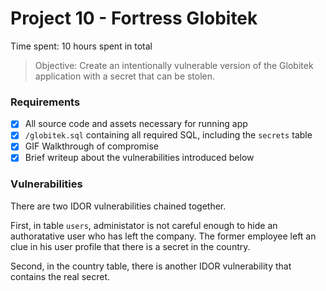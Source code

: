 # Project 10 - Fortress Globitek

Time spent: 10 hours spent in total

> Objective: Create an intentionally vulnerable version of the Globitek application with a secret that can be stolen.

### Requirements

- [x] All source code and assets necessary for running app
- [x] `/globitek.sql` containing all required SQL, including the `secrets` table
- [x] GIF Walkthrough of compromise
- [x] Brief writeup about the vulnerabilities introduced below

### Vulnerabilities

There are two IDOR vulnerabilities chained together. 

First, in table `users`, administator is not careful enough to hide an authoratative user who has left the company. The former employee left an clue in his user profile that there is a secret in the country. 

Second, in the country table, there is another IDOR vulnerability that contains the real secret. 

